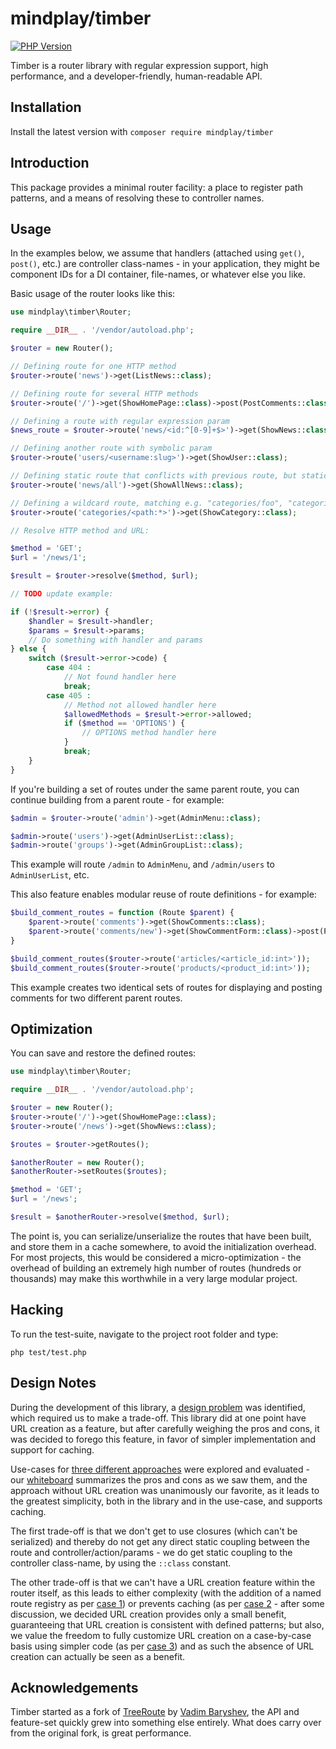 # mindplay/timber

[![PHP Version](https://img.shields.io/badge/php-8.0%2B-blue.svg)](https://packagist.org/packages/mindplay/timber)

Timber is a router library with regular expression support, high performance, and a
developer-friendly, human-readable API.


## Installation

Install the latest version with `composer require mindplay/timber`


## Introduction

This package provides a minimal router facility: a place to register path patterns, and
a means of resolving these to controller names.


## Usage

In the examples below, we assume that handlers (attached using `get()`, `post()`, etc.)
are controller class-names - in your application, they might be component IDs for a DI
container, file-names, or whatever else you like.

Basic usage of the router looks like this:

```PHP
use mindplay\timber\Router;

require __DIR__ . '/vendor/autoload.php';

$router = new Router();

// Defining route for one HTTP method
$router->route('news')->get(ListNews::class);

// Defining route for several HTTP methods
$router->route('/')->get(ShowHomePage::class)->post(PostComments::class);

// Defining a route with regular expression param
$news_route = $router->route('news/<id:^[0-9]+$>')->get(ShowNews::class);

// Defining another route with symbolic param
$router->route('users/<username:slug>')->get(ShowUser::class);

// Defining static route that conflicts with previous route, but static routes have high priority
$router->route('news/all')->get(ShowAllNews::class);

// Defining a wildcard route, matching e.g. "categories/foo", "categories/foo/bar", etc.:
$router->route('categories/<path:*>')->get(ShowCategory::class);

// Resolve HTTP method and URL:

$method = 'GET';
$url = '/news/1';

$result = $router->resolve($method, $url);

// TODO update example:

if (!$result->error) {
    $handler = $result->handler;
    $params = $result->params;
    // Do something with handler and params
} else {
    switch ($result->error->code) {
        case 404 :
            // Not found handler here
            break;
        case 405 :
            // Method not allowed handler here
            $allowedMethods = $result->error->allowed;
            if ($method == 'OPTIONS') {
                // OPTIONS method handler here
            }
            break;
    }
}
```

If you're building a set of routes under the same parent route, you can continue building
from a parent route - for example:

```PHP
$admin = $router->route('admin')->get(AdminMenu::class);

$admin->route('users')->get(AdminUserList::class);
$admin->route('groups')->get(AdminGroupList::class);
```

This example will route `/admin` to `AdminMenu`, and `/admin/users` to `AdminUserList`, etc.

This also feature enables modular reuse of route definitions - for example:

```PHP
$build_comment_routes = function (Route $parent) {
    $parent->route('comments')->get(ShowComments::class);
    $parent->route('comments/new')->get(ShowCommentForm::class)->post(PostComment::class);
}

$build_comment_routes($router->route('articles/<article_id:int>'));
$build_comment_routes($router->route('products/<product_id:int>'));
```

This example creates two identical sets of routes for displaying and posting comments for two
different parent routes.


## Optimization

You can save and restore the defined routes:

```php
use mindplay\timber\Router;

require __DIR__ . '/vendor/autoload.php';

$router = new Router();
$router->route('/')->get(ShowHomePage::class);
$router->route('/news')->get(ShowNews::class);

$routes = $router->getRoutes();

$anotherRouter = new Router();
$anotherRouter->setRoutes($routes);

$method = 'GET';
$url = '/news';

$result = $anotherRouter->resolve($method, $url);
```

The point is, you can serialize/unserialize the routes that have been built, and
store them in a cache somewhere, to avoid the initialization overhead. For most
projects, this would be considered a micro-optimization - the overhead of building
an extremely high number of routes (hundreds or thousands) may make this worthwhile
in a very large modular project.


## Hacking

To run the test-suite, navigate to the project root folder and type:

    php test/test.php


## Design Notes

During the development of this library, a [design problem](commit/8bb93921c0a8b90d97f0143c0eebdf4ba44b0294)
was identified, which required us to make a trade-off. This library did at one point have URL creation as
a feature, but after carefully weighing the pros and cons, it was decided to forego this feature, in favor
of simpler implementation and support for caching.

Use-cases for [three different approaches](https://gist.github.com/mindplay-dk/feb4768dbb118c651ba0)
were explored and evaluated - our [whiteboard](https://goo.gl/photos/CZLk7iJCzeJfS3A58) summarizes the
pros and cons as we saw them, and the approach without URL creation was unanimously our favorite, as it
leads to the greatest simplicity, both in the library and in the use-case, and supports caching.

The first trade-off is that we don't get to use closures (which can't be serialized) and thereby do not
get any direct static coupling between the route and controller/action/params - we do get static coupling
to the controller class-name, by using the `::class` constant.

The other trade-off is that we can't have a URL creation feature within the router itself, as this leads to
either complexity (with the addition of a named route registry as per [case 1](https://gist.github.com/mindplay-dk/feb4768dbb118c651ba0#file-router-1-php))
or prevents caching (as per [case 2](https://gist.github.com/mindplay-dk/feb4768dbb118c651ba0#file-router-2-php) -
after some discussion, we decided URL creation provides only a small benefit, guaranteeing that URL creation
is consistent with defined patterns; but also, we value the freedom to fully customize URL creation on a
case-by-case basis using simpler code (as per [case 3](https://gist.github.com/mindplay-dk/feb4768dbb118c651ba0#file-router-3-php))
and as such the absence of URL creation can actually be seen as a benefit.

## Acknowledgements

Timber started as a fork of [TreeRoute](https://github.com/baryshev/TreeRoute) by
[Vadim Baryshev](https://github.com/baryshev), the API and feature-set quickly
grew into something else entirely. What does carry over from the original fork,
is great performance.
